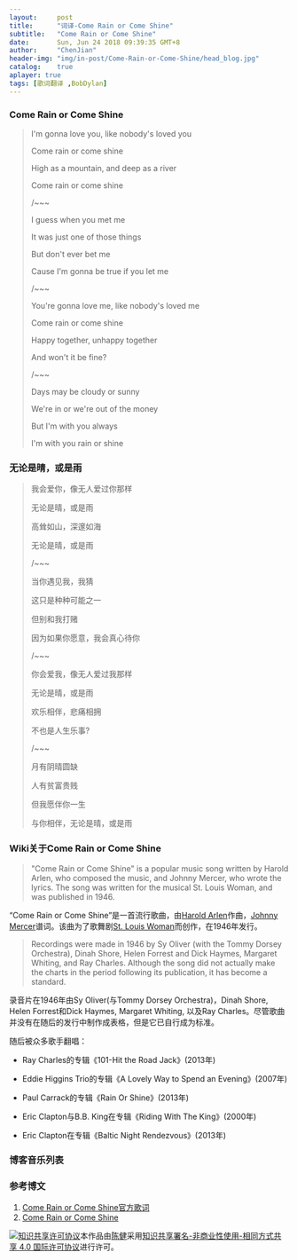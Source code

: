 ```yaml
---
layout:     post
title:      "词译-Come Rain or Come Shine"
subtitle:   "Come Rain or Come Shine"
date:       Sun, Jun 24 2018 09:39:35 GMT+8
author:     "ChenJian"
header-img: "img/in-post/Come-Rain-or-Come-Shine/head_blog.jpg"
catalog:    true
aplayer: true
tags: [歌词翻译 ,BobDylan]
---
```


<div 
    class="aplayer"
    data-id="413961585"
    data-server="netease"
    data-type="song"
    data-autoplay="true"
    data-fixed="true">
</div>

### Come Rain or Come Shine

> I'm gonna love you, like nobody's loved you
> 
> Come rain or come shine
> 
> High as a mountain, and deep as a river
> 
> Come rain or come shine
> 
> /~~~
> 
> I guess when you met me
> 
> It was just one of those things
> 
> But don't ever bet me
> 
> Cause I'm gonna be true if you let me
>
> /~~~
> 
> You're gonna love me, like nobody's loved me
> 
> Come rain or come shine
> 
> Happy together, unhappy together
> 
> And won't it be fine?
> 
> /~~~
> 
> Days may be cloudy or sunny
>
> We're in or we're out of the money
> 
> But I'm with you always
> 
> I'm with you rain or shine


### 无论是晴，或是雨

> 我会爱你，像无人爱过你那样
> 
> 无论是晴，或是雨
> 
> 高耸如山，深邃如海
> 
> 无论是晴，或是雨
> 
> /~~~
>
> 当你遇见我，我猜
> 
> 这只是种种可能之一
> 
> 但别和我打赌
> 
> 因为如果你愿意，我会真心待你
> 
> /~~~
> 
> 你会爱我，像无人爱过我那样
> 
> 无论是晴，或是雨
> 
> 欢乐相伴，悲痛相拥
> 
> 不也是人生乐事?
>
> /~~~
> 
> 月有阴晴圆缺
> 
> 人有贫富贵贱
> 
> 但我愿伴你一生
> 
> 与你相伴，无论是晴，或是雨



### Wiki关于Come Rain or Come Shine

> "Come Rain or Come Shine" is a popular music song written by Harold Arlen, who composed the music, and Johnny Mercer, who wrote the lyrics. The song was written for the musical St. Louis Woman, and was published in 1946.

“Come Rain or Come Shine”是一首流行歌曲，由[Harold Arlen](https://en.wikipedia.org/wiki/Harold_Arlen)作曲，[Johnny Mercer](https://en.wikipedia.org/wiki/Johnny_Mercer)谱词。该曲为了歌舞剧[St. Louis Woman](https://en.wikipedia.org/wiki/St._Louis_Woman)而创作，在1946年发行。

> Recordings were made in 1946 by Sy Oliver (with the Tommy Dorsey Orchestra), Dinah Shore, Helen Forrest and Dick Haymes, Margaret Whiting, and Ray Charles. Although the song did not actually make the charts in the period following its publication, it has become a standard.

录音片在1946年由Sy Oliver(与Tommy Dorsey Orchestra)，Dinah Shore, Helen Forrest和Dick Haymes, Margaret Whiting, 以及Ray Charles。尽管歌曲并没有在随后的发行中制作成表格，但是它已自行成为标准。

随后被众多歌手翻唱：

- Ray Charles的专辑《101-Hit the Road Jack》(2013年)

<div 
    class="aplayer"
    data-id="566916201"
    data-server="netease"
    data-type="song"
    data-autoplay="false">
</div>

- Eddie Higgins Trio的专辑《A Lovely Way to Spend an Evening》(2007年)

<div 
    class="aplayer"
    data-id="2535891"
    data-server="netease"
    data-type="song"
    data-autoplay="false">
</div>

- Paul Carrack的专辑《Rain Or Shine》(2013年)

<div 
    class="aplayer"
    data-id="28021636"
    data-server="netease"
    data-type="song"
    data-autoplay="false">
</div>

- Eric Clapton与B.B. King在专辑《Riding With The King》(2000年)

<div 
    class="aplayer"
    data-id="26641669"
    data-server="netease"
    data-type="song"
    data-autoplay="false">
</div>

- Eric Clapton在专辑《Baltic Night Rendezvous》(2013年)

<div 
    class="aplayer"
    data-id="27558698"
    data-server="netease"
    data-type="song"
    data-autoplay="false">
</div>

### 博客音乐列表

<div
    class="aplayer"
    data-id="2258267343"
    data-server="netease"
    data-type="playlist">
</div>

### 参考博文

1. [Come Rain or Come Shine官方歌词](https://www.azlyrics.com/lyrics/raycharles/comerainorcomeshine.html)
2. [Come Rain or Come Shine](https://en.wikipedia.org/wiki/Come_Rain_or_Come_Shine)

<a rel="license" href="http://creativecommons.org/licenses/by-nc-sa/4.0/"><img alt="知识共享许可协议" style="border-width:0" src="https://i.creativecommons.org/l/by-nc-sa/4.0/88x31.png" /></a>本作品由<a xmlns:cc="http://creativecommons.org/ns#" href="https://o-my-chenjian.com/2018/06/24/Come-Rain-or-Come-Shine/" property="cc:attributionName" rel="cc:attributionURL">陈健</a>采用<a rel="license" href="http://creativecommons.org/licenses/by-nc-sa/4.0/">知识共享署名-非商业性使用-相同方式共享 4.0 国际许可协议</a>进行许可。
